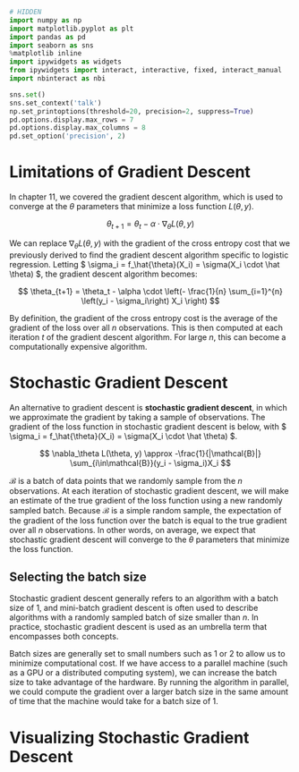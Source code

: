 

```python
# HIDDEN
import numpy as np
import matplotlib.pyplot as plt
import pandas as pd
import seaborn as sns
%matplotlib inline
import ipywidgets as widgets
from ipywidgets import interact, interactive, fixed, interact_manual
import nbinteract as nbi

sns.set()
sns.set_context('talk')
np.set_printoptions(threshold=20, precision=2, suppress=True)
pd.options.display.max_rows = 7
pd.options.display.max_columns = 8
pd.set_option('precision', 2)
```

# Limitations of Gradient Descent

In chapter 11, we covered the gradient descent algorithm, which is used to converge at the $\theta$ parameters that minimize a loss function $L(\theta, y)$.

$$
\theta_{t+1} = \theta_t - \alpha \cdot \nabla_\theta L(\theta, y)
$$

We can replace  $\nabla_\theta L(\theta, y)$ with the gradient of the cross entropy cost that we previously derived to find the gradient descent algorithm specific to logistic regression. Letting $ \sigma_i = f_\hat{\theta}(X_i) = \sigma(X_i \cdot \hat \theta) $, the gradient descent algorithm becomes:

$$
\theta_{t+1} = \theta_t - \alpha \cdot \left(- \frac{1}{n} \sum_{i=1}^{n} \left(y_i - \sigma_i\right) X_i \right)
$$

By definition, the gradient of the cross entropy cost is the average of the gradient of the loss over all $n$ observations. This is then computed at each iteration $t$ of the gradient descent algorithm. For large $n$, this can become a computationally expensive algorithm.

# Stochastic Gradient Descent

An alternative to gradient descent is **stochastic gradient descent**, in which we approximate the gradient by taking a sample of observations. The gradient of the loss function in stochastic gradient descent is below, with $ \sigma_i = f_\hat{\theta}(X_i) = \sigma(X_i \cdot \hat \theta) $.

$$
\nabla_\theta L(\theta, y) \approx -\frac{1}{|\mathcal{B}|} \sum_{i\in\mathcal{B}}(y_i - \sigma_i)X_i
$$

$\mathcal{B}$ is a batch of data points that we randomly sample from the $n$ observations. At each iteration of stochastic gradient descent, we will make an estimate of the true gradient of the loss function using a new randomly sampled batch. Because $\mathcal{B}$ is a simple random sample, the expectation of the gradient of the loss function over the batch is equal to the true gradient over all $n$ observations. In other words, on average, we expect that stochastic gradient descent will converge to the $\theta$ parameters that minimize the loss function.

## Selecting the batch size

Stochastic gradient descent generally refers to an algorithm with a batch size of 1, and mini-batch gradient descent is often used to describe algorithms with a randomly sampled batch of size smaller than $n$. In practice, stochastic gradient descent is used as an umbrella term that encompasses both concepts.

Batch sizes are generally set to small numbers such as 1 or 2 to allow us to minimize computational cost. If we have access to a parallel machine (such as a GPU or a distributed computing system), we can increase the batch size to take advantage of the hardware. By running the algorithm in parallel, we could compute the gradient over a larger batch size in the same amount of time that the machine would take for a batch size of 1.

# Visualizing Stochastic Gradient Descent
